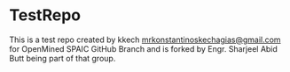 # TestRepo
 This is a test repo created by kkech <mrkonstantinoskechagias@gmail.com> for OpenMined SPAIC GitHub Branch and is forked by Engr. Sharjeel Abid Butt being part of that group.
